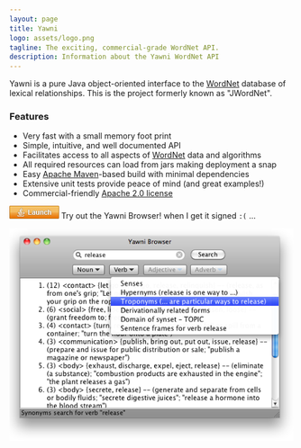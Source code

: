 ```yaml
---
layout: page
title: Yawni
logo: assets/logo.png
tagline: The exciting, commercial-grade WordNet API.
description: Information about the Yawni WordNet API
---
```


Yawni is a pure Java object-oriented interface to the [WordNet](whats_wordnet.html) database of lexical relationships. This is the project formerly known as "JWordNet".

### Features
- Very fast with a small memory foot print
- Simple, intuitive, and well documented API
- Facilitates access to all aspects of [WordNet](whats_wordnet.html) data and algorithms
- All required resources can load from jars making deployment a snap
- Easy [Apache Maven](https://maven.apache.org/)-based build with minimal dependencies
- Extensive unit tests provide peace of mind (and great examples!)
- Commercial-friendly [Apache 2.0 license](https://www.apache.org/licenses/LICENSE-2.0)

[![alt text](/assets/webstart.png "Launch the Yawni Browser")](/assets/yawni.jnlp) Try out the Yawni Browser! when I get it signed `:(` ...

![alt text](/assets/release_2.0_mac_screenshot.png "Yawni Browser 2.0 Screenshot")